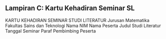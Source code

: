 ## Lampiran C: Kartu Kehadiran Seminar SL
KARTU KEHADIRAN
SEMINAR STUDI LITERATUR
Jurusan Matematika
Fakultas Sains dan Teknologi
Nama
NIM
Nama Peserta Judul Studi Literatur
Tanggal
Seminar
Paraf
Pembimbing
Peserta